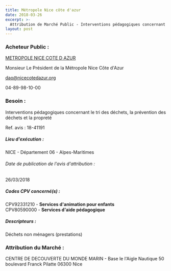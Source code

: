 ```yaml
---
title: Métropole Nice côte d'azur
date: 2018-03-26
excerpt: >-
  Attribution de Marché Public - Interventions pédagogiques concernant le tri des déchets, la prévention des déchets et la propreté
layout: post
---
```


### Acheteur Public : 
<a href="/acheteur-32/siren-200030195"> METROPOLE NICE COTE D AZUR</a><br/>

Monsieur Le Président de la Métropole Nice Côte d'Azur

dao@nicecotedazur.org

04-89-98-10-00

### Besoin :

Interventions pédagogiques concernant le tri des déchets, la prévention des déchets et la propreté

Ref. avis : 18-41191


##### Lieu d'exécution :

NICE - Département 06 - Alpes-Maritimes

###### Date de publication de l'avis d'attribution : 
26/03/2018

##### Codes CPV concerné(s) :
CPV92331210 - **Services d'animation pour enfants** <br/>
CPV80590000 - **Services d'aide pédagogique** <br/>

##### Descripteurs :
Déchets non ménagers (prestations) <br/>

### Attribution du Marché :
CENTRE DE DECOUVERTE DU MONDE MARIN - Base le l'Aigle Nautique 50 boulevard Franck Pilatte 06300 Nice <br/>
